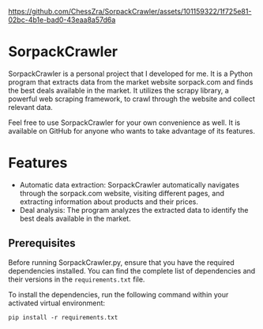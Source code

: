 


https://github.com/ChessZra/SorpackCrawler/assets/101159322/1f725e81-02bc-4b1e-bad0-43eaa8a57d6a


# SorpackCrawler
SorpackCrawler is a personal project that I developed for me. It is a Python program that extracts data from the market website sorpack.com and finds the best deals available in the market. It utilizes the scrapy library, a powerful web scraping framework, to crawl through the website and collect relevant data.

Feel free to use SorpackCrawler for your own convenience as well. It is available on GitHub for anyone who wants to take advantage of its features.

# Features
* Automatic data extraction: SorpackCrawler automatically navigates through the sorpack.com website, visiting different pages, and extracting information about products and their prices.
* Deal analysis: The program analyzes the extracted data to identify the best deals available in the market.

## Prerequisites

Before running SorpackCrawler.py, ensure that you have the required dependencies installed. You can find the complete list of dependencies and their versions in the `requirements.txt` file.

To install the dependencies, run the following command within your activated virtual environment:

```shell
pip install -r requirements.txt

